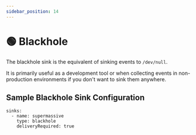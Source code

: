 ```yaml
---
sidebar_position: 14
---
```


# 🟢 Blackhole


The blackhole sink is the equivalent of sinking events to `/dev/null`.

It is primarily useful as a development tool or when collecting events in non-production environments if you don't want to sink them anywhere.


## Sample Blackhole Sink Configuration

```
sinks:
  - name: supermassive
    type: blackhole
    deliveryRequired: true
```
